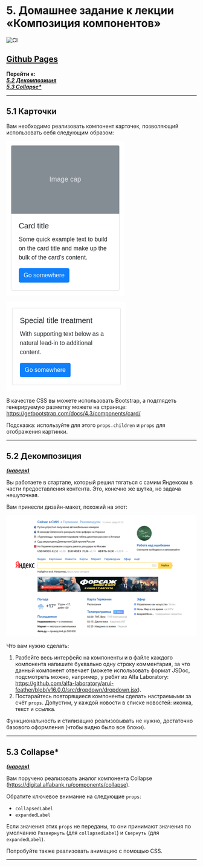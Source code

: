 <a name="top"></a>

# 5. Домашнее задание к лекции «Композиция компонентов»

![CI](https://github.com/EGalanin/ra_composition/actions/workflows/web.yml/badge.svg)

[Github Pages](https://egalanin.github.io/ra_composition/ "Ссылка на Github Pages")
---

**Перейти к:**  
***[5.2 Декомпозиция](#5.2)  
[5.3 Collapse*](#5.3)***

---

## 5.1 Карточки

Вам необходимо реализовать компонент карточек, позволяющий использовать себя следующим образом:

![](./assets/card1.png)

![](./assets/card2.png)

В качестве CSS вы можете использовать Bootstrap, а подглядеть генерируемую разметку можете на странице: https://getbootstrap.com/docs/4.3/components/card/

Подсказка: используйте для этого `props.children` и `props` для отображения картинки.

---

## <a name="5.2">5.2 Декомпозиция</a>
***[(наверх)](#top)***

Вы работаете в стартапе, который решил тягаться с самим Яндексом в части предоставления контента. Это, конечно же шутка, но задача нешуточная.

Вам принесли дизайн-макет, похожий на этот:

![](./assets/decomposition.png)

Что вам нужно сделать:

1. Разбейте весь интерфейс на компоненты и в файле каждого компонента напишите буквально одну строку комментария, за что данный компонент отвечает (можете использовать формат JSDoc, подсмотреть можно, например, у ребят из Alfa Laboratory: https://github.com/alfa-laboratory/arui-feather/blob/v16.0.0/src/dropdown/dropdown.jsx).
1. Постарайтесь повторящиеся компоненты сделать настраемыми за счёт `props`. Допустим, у каждой новости в списке новостей: иконка, текст и ссылка.

Функциональность и стилизацию реализовывать не нужно, достаточно базового оформления (чтобы видно было все блоки).

---

## <a name="5.3">5.3 Collapse*</a>
***[(наверх)](#top)***

Вам поручено реализовать аналог компонента Collapse (https://digital.alfabank.ru/components/collapse).

Обратите ключевое внимание на следующие `props`:
* `collapsedLabel`
* `expandedLabel`

Если значения этих `props` не переданы, то они принимают значения по умолчанию `Развернуть` (для `collapsedLabel`) и `Свернуть` (для `expandedLabel`).

Попробуйте также реализовать анимацию с помощью CSS.

---
